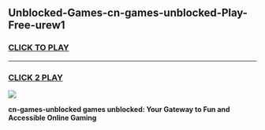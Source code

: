 
## Unblocked-Games-cn-games-unblocked-Play-Free-urew1
<h3>
<a href="https://premium76.site?title=cn-games-unblocked&ref=18A1">CLICK TO PLAY</a></h3>
<hr>

<h3>
<a href="https://premium76.site?title=cn-games-unblocked&ref=18A1">CLICK 2 PLAY</a>
  
</h3>

<a href="https://premium76.site?title=cn-games-unblocked&ref=18A1"><img src="https://clearcache.store/games.png"></a>


**cn-games-unblocked games unblocked: Your Gateway to Fun and Accessible Online Gaming**
